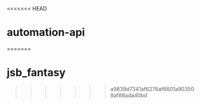 <<<<<<< HEAD
# automation-api
=======
# jsb_fantasy
>>>>>>> a9839d7341af6276af6601a903508af88ada40bd
